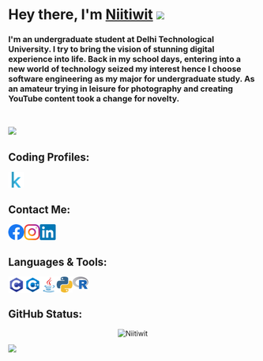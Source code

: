 # Hey there, I'm  [Niitiwit](https://drive.google.com/drive/folders/1-HmcEEdsnxLHIv2ycChNwBuuJCJWfIwE?usp=sharing) <img src="[https://media.giphy.com/stickers/hi-HMUBjBWVbjiYU.gif](https://media.giphy.com/media/HMUBjBWVbjiYU/giphy.gif)" width="25px"> 


### I'm an undergraduate student at Delhi Technological University. I try to bring the vision of stunning digital experience into life. Back in my school days, entering into a new world of technology seized my interest hence I choose software engineering as my major for undergraduate study. As an amateur trying in leisure for photography and creating YouTube content took a change for novelty.

<br />


![](https://visitor-badge.glitch.me/badge?page_id=Niitiwit.Niitiwit")

## Coding Profiles:
<a href="https://www.kaggle.com/nitiwitkuldiloke2023">
  <img align="left" alt="Niitiwit's Leetcode" width="32px" src="https://github.com/dhruba-datta/dhruba-datta/blob/main/assets/kaggle.svg" />
</a>

<br />
<br />

## Contact Me:
<a href="https://www.facebook.com/alife.o.actuality">
  <img align="left" alt="Niitiwit's Facebook" width="32px" src="https://github.com/dhruba-datta/dhruba-datta/blob/main/assets/facebook.svg" />
</a>
<a href="https://www.instagram.com/k.nitiwit/">
  <img align="left" alt="Niitiwit's Instagram" width="32px" src="https://github.com/dhruba-datta/dhruba-datta/blob/main/assets/instagram.svg" />
</a>
<a href="https://www.linkedin.com/in/nitiwit-kuldiloke-454454197/">
  <img align="left" alt="Niitiwit's LinkedIN" width="32px" src="https://github.com/dhruba-datta/dhruba-datta/blob/main/assets/linkedin.svg" />
</a>


<br />

<br />

## Languages & Tools:


<img align="left" alt="c" width="33px" src="https://github.com/dhruba-datta/dhruba-datta/blob/main/assets/c-programming.svg" />
<img align="left" alt="c++" width="33px" src="https://github.com/dhruba-datta/dhruba-datta/blob/main/assets/c++.svg" />
<img align="left" alt="html" width="32px" src="https://github.com/dhruba-datta/dhruba-datta/blob/main/assets/java.svg" />
<img align="left" alt="css" width="32px" src="https://github.com/dhruba-datta/dhruba-datta/blob/main/assets/python.svg" />
<img align="left" alt="css" width="32px" src="https://github.com/dhruba-datta/dhruba-datta/blob/main/assets/r-programming-language-icon.svg" />


<br />
<br />


## GitHub Status:

<p align="center"> <img src="https://github-readme-stats.vercel.app/api?username=Niitiwit&show_icons=true&hide_border=true&bg_color=00000000&text_color=3498db&hide=issues" alt="Niitiwit" />
  
![](./assets/bottom_header.svg)
